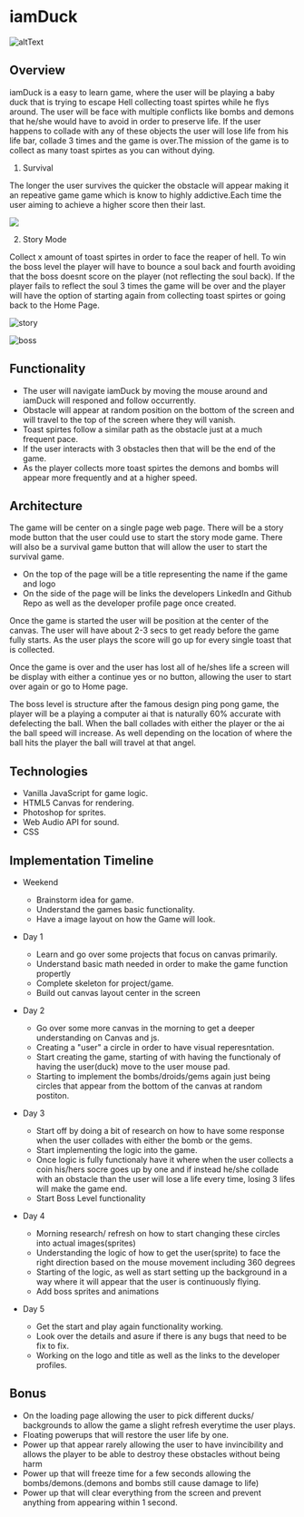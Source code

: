 # iamDuck

![altText](https://media.giphy.com/media/3xvNxkQLsTqeVZpIzI/giphy.gif)

## Overview

iamDuck is a easy to learn game, where the user will be playing a baby duck that is trying to escape Hell collecting toast spirtes while he flys around. The user will be face with multiple conflicts like bombs and demons that he/she would have to avoid in order to preserve life. If the user happens to collade with any of these objects the user will lose life from his life bar, collade 3 times and the game is over.The mission of the game is to collect as many toast spirtes as you can without dying.

1) Survival

The longer the user survives the quicker the obstacle will appear making it an repeative game game which is know to highly addictive.Each time the user aiming to achieve a higher score then their last.

![](https://media.giphy.com/media/DhWwZyYSXaqpoXqiTW/giphy.gif)

2) Story Mode

Collect x amount of toast spirtes in order to face the reaper of hell. To win the boss level the player will have to bounce a soul back and fourth avoiding that the boss doesnt score on the player (not reflecting the soul back). If the player fails to reflect the soul 3 times the game will be over and the player will have the option of starting again from collecting toast spirtes or going back to the Home Page.

![story](https://media.giphy.com/media/Y8UEdOgfbbpgHmHalI/giphy.gif)

![boss](https://media.giphy.com/media/ATzI99d3p0SCKy06s1/giphy.gif)    

## Functionality

- The user will navigate iamDuck by moving the mouse around and iamDuck will responed and follow occurrently.
- Obstacle will appear at random position on the bottom of the screen and will travel to the top of the screen where they will vanish.
- Toast spirtes follow a similar path as the obstacle just at a much frequent pace.
- If the user interacts with 3 obstacles then that will be the end of the game.
- As the player collects more toast spirtes the demons and bombs will appear more frequently and at a higher speed.


## Architecture 

The game will be center on a single page web page. There will be a story mode button that the user could use to start the story mode game. There will also be a survival game button that will allow the user to start the survival game.

- On the top of the page will be a title representing the name if the game and logo 
- On the side of the page will be links the developers LinkedIn and Github Repo as well as the developer profile page once created.

Once the game is started the user will be position at the center of the canvas. The user will have about 2-3 secs to get ready before the game fully starts. As the user plays the score will go up for every single toast that is collected.

Once the game is over and the user has lost all of he/shes life a screen will be display with either a continue yes or no button, allowing the user to start over again or go to Home page.

The boss level is structure after the famous design ping pong game, the player will be a playing a computer ai that is naturally 60% accurate with defelecting the ball. When the ball collades with either the player or the ai the ball speed will increase. As well depending on the location of where the ball hits the player the ball will travel at that angel. 


## Technologies 

- Vanilla JavaScript for game logic.
- HTML5 Canvas for rendering.
- Photoshop for sprites.
- Web Audio API for sound.
- CSS

## Implementation Timeline

- Weekend
  - Brainstorm idea for game.
  - Understand the games basic functionality.
  - Have a image layout on how the Game will look.
 
- Day 1
  - Learn and go over some projects that focus on canvas primarily.
  - Understand basic math needed in order to make the game function propertly 
  - Complete skeleton for project/game.
  - Build out canvas layout center in the screen
 
 - Day 2
   - Go over some more canvas in the morning to get a deeper understanding on Canvas and js.
   - Creating a "user" a circle in order to have visual reperesntation.
   - Start creating the game, starting of with having the functionaly of having the user(duck) move to the user mouse pad.
   - Starting to implement the bombs/droids/gems again just being circles that appear from the bottom of the canvas at random postiton. 
  
- Day 3
  - Start off by doing a bit of research on how to have some response when the user collades with either the bomb or the gems.
  - Start implementing the logic into the game.
  - Once logic is fully functionaly have it where when the user collects a coin his/hers socre goes up by one and if instead he/she collade with an obstacle than the user will lose a life every time, losing 3 lifes will make the game end.
  - Start Boss Level functionality
 
 - Day 4
   - Morning research/ refresh on how to start changing these circles into actual images(sprites)
   - Understanding the logic of how to get the user(sprite) to face the right direction based on the mouse movement including 360 degrees
   - Starting of the logic, as well as start setting up the background in a way where it will appear that the user is continuously flying.
   - Add boss sprites and animations
  
- Day 5
  - Get the start and play again functionality working. 
  - Look over the details and asure if there is any bugs that need to be fix to fix.
  - Working on the logo and title as well as the links to the developer profiles.
 
 ## Bonus
 
 - On the loading page allowing the user to pick different ducks/ backgrounds to allow the game a slight refresh everytime the user plays.
 - Floating powerups that will restore the user life by one.
 - Power up that appear rarely allowing the user to have invincibility and allows the player to be able to destroy these obstacles without being harm
 - Power up that will freeze time for a few seconds allowing the bombs/demons.(demons and bombs still cause damage to life)
 - Power up that will clear everything from the screen and prevent anything from appearing within 1 second.




